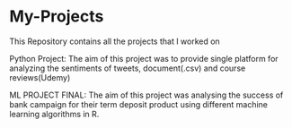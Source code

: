 # My-Projects
This Repository contains all the projects that I worked on

Python Project: The aim of this project was to provide single platform for analyzing the sentiments of tweets, document(.csv) and course reviews(Udemy)

ML PROJECT FINAL: The aim of this project was analysing the success of bank campaign for their term deposit product using different machine learning algorithms in R. 

